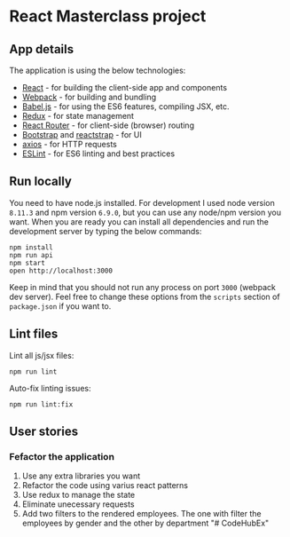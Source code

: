 # React Masterclass project

## App details

The application is using the below technologies:

- [React](https://facebook.github.io/react/) - for building the client-side app and components
- [Webpack](https://webpack.github.io/) - for building and bundling
- [Babel.js](https://babeljs.io/) - for using the ES6 features, compiling JSX, etc.
- [Redux](https://redux.js.org/) - for state management
- [React Router](https://github.com/ReactTraining/react-router) - for client-side (browser) routing
- [Bootstrap](https://getbootstrap.com/) and [reactstrap](https://reactstrap.github.io/) - for UI
- [axios](https://github.com/axios/axios) - for HTTP requests
- [ESLint](http://eslint.org/) - for ES6 linting and best practices

## Run locally

You need to have node.js installed. For development I used node version `8.11.3` and npm version `6.9.0`, but you can use any node/npm version you want. When you are ready you can install all dependencies and run the development server by typing the below commands:

```
npm install
npm run api
npm start
open http://localhost:3000
```

Keep in mind that you should not run any process on port `3000` (webpack dev server). Feel free to change these options from the `scripts` section of `package.json` if you want to.

## Lint files

Lint all js/jsx files:

```
npm run lint
```

Auto-fix linting issues:

```
npm run lint:fix
```

## User stories

### Fefactor the application

1. Use any extra libraries you want
2. Refactor the code using varius react patterns
3. Use redux to manage the state
4. Eliminate unecessary requests
5. Add two filters to the rendered employees. The one with filter the employees by gender and the other by department
"# CodeHubEx" 
